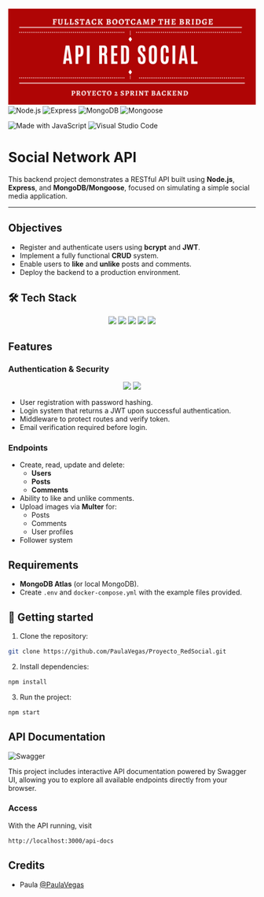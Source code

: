 ![banner](./assets/bannerProyecto2.png)
![Node.js](https://img.shields.io/badge/Node.js-339933?logo=nodedotjs&logoColor=white)
![Express](https://img.shields.io/badge/Express.js-000000?logo=express&logoColor=white)
![MongoDB](https://img.shields.io/badge/MongoDB-4EA94B?logo=mongodb&logoColor=white)
![Mongoose](https://img.shields.io/badge/Mongoose-880000?logo=mongoose&logoColor=white)

![Made with JavaScript](https://img.shields.io/badge/Made%20with-JavaScript-yellow?logo=javascript)
![Visual Studio Code](https://img.shields.io/badge/Editor-VSCode-blue?logo=visualstudiocode)

# Social Network API

This backend project demonstrates a RESTful API built using **Node.js**, **Express**, and **MongoDB/Mongoose**, focused on simulating a simple social media application.

---

## Objectives

- Register and authenticate users using **bcrypt** and **JWT**.
- Implement a fully functional **CRUD** system.
- Enable users to **like** and **unlike** posts and comments.
- Deploy the backend to a production environment.

## 🛠️ Tech Stack

<p align="center"> <img src="https://img.shields.io/badge/Node.js-339933?style=for-the-badge&logo=nodedotjs&logoColor=white" /> <img src="https://img.shields.io/badge/Express.js-404D59?style=for-the-badge&logo=express&logoColor=white" /> <img src="https://img.shields.io/badge/MongoDB-4EA94B?style=for-the-badge&logo=mongodb&logoColor=white" /> <img src="https://img.shields.io/badge/Mongoose-880000?style=for-the-badge&logo=mongoose&logoColor=white" /> <img src="https://img.shields.io/badge/JavaScript-F7DF1E?style=for-the-badge&logo=javascript&logoColor=black" /> </p>

## Features

### Authentication & Security

<p align="center"> <img src="https://img.shields.io/badge/JWT-000000?style=for-the-badge&logo=jsonwebtokens&logoColor=white" /> <img src="https://img.shields.io/badge/Bcrypt-00599C?style=for-the-badge&logo=lock&logoColor=white" /> </p>

- User registration with password hashing.
- Login system that returns a JWT upon successful authentication.
- Middleware to protect routes and verify token.
- Email verification required before login.

### Endpoints

- Create, read, update and delete:
  - **Users**
  - **Posts**
  - **Comments**
- Ability to like and unlike comments.
- Upload images via **Multer** for:
  - Posts
  - Comments
  - User profiles
- Follower system

## Requirements

- **MongoDB Atlas** (or local MongoDB).
- Create `.env` and `docker-compose.yml` with the example files provided.

## 🚀 Getting started

1. Clone the repository:

```bash
git clone https://github.com/PaulaVegas/Proyecto_RedSocial.git
```

2. Install dependencies:

```bash
npm install
```

3. Run the project:

```bash
npm start
```

## API Documentation

![Swagger](https://img.shields.io/badge/Swagger-85EA2D?style=for-the-badge&logo=swagger&logoColor=black)

This project includes interactive API documentation powered by Swagger UI, allowing you to explore all available endpoints directly from your browser.

### Access

With the API running, visit

```bash
http://localhost:3000/api-docs
```

## Credits

- Paula [@PaulaVegas](https://www.github.com/PaulaVegas)
